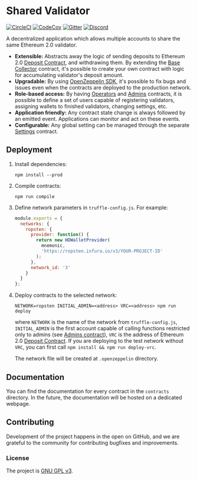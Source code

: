 # Shared Validator

[![CircleCI](https://circleci.com/gh/stakewise/shared-validator.svg?style=svg)](https://circleci.com/gh/stakewise/shared-validator)
[![CodeCov](https://codecov.io/gh/stakewise/shared-validator/branch/master/graph/badge.svg)](https://codecov.io/gh/stakewise/shared-validator)
[![Gitter](https://badges.gitter.im/stakewise/community.svg)](https://gitter.im/stakewise/community?utm_source=badge&utm_medium=badge&utm_campaign=pr-badge)
[![Discord](https://user-images.githubusercontent.com/7288322/34471967-1df7808a-efbb-11e7-9088-ed0b04151291.png)](https://discord.gg/2BSdr2g)

A decentralized application which allows multiple accounts to share the same Ethereum 2.0 validator.

- **Extensible:** Abstracts away the logic of sending deposits to Ethereum 2.0 [Deposit Contract](https://github.com/ethereum/eth2.0-specs/tree/dev/deposit_contract), and withdrawing them. By extending the [Base Collector](./contracts/collectors/BaseCollector.sol) contract, it's possible to create your own contract with logic for accumulating validator's deposit amount.
- **Upgradable:** By using [OpenZeppelin SDK](https://github.com/OpenZeppelin/openzeppelin-sdk), it's possible to fix bugs and issues even when the contracts are deployed to the production network.
- **Role-based access:** By having [Operators](./contracts/access/Operators.sol) and [Admins](./contracts/access/Admins.sol) contracts, it is possible to define a set of users capable of registering validators, assigning wallets to finished validators, changing settings, etc.
- **Application friendly:** Any contract state change is always followed by an emitted event. Applications can monitor and act on these events.
- **Configurable:** Any global setting can be managed through the separate [Settings](./contracts/Settings.sol) contract.

## Deployment

1. Install dependencies:

   ```shell script
   npm install --prod
   ```

2. Compile contracts:

   ```shell script
   npm run compile
   ```

3. Define network parameters in `truffle-config.js`. For example:

   ```javascript
   module.exports = {
     networks: {
       ropsten: {
         provider: function() {
           return new HDWalletProvider(
             mnemonic,
             'https://ropsten.infura.io/v3/YOUR-PROJECT-ID'
           );
         },
         network_id: '3'
       }
     }
   };
   ```

4. Deploy contracts to the selected network:

   ```shell script
   NETWORK=ropsten INITIAL_ADMIN=<address> VRC=<address> npm run deploy
   ```

   where `NETWORK` is the name of the network from `truffle-config.js`,
   `INITIAL_ADMIN` is the first account capable of calling functions restricted only to admins (see [Admins contract](./contracts/access/Admins.sol)),
   `VRC` is the address of Ethereum 2.0 [Deposit Contract](https://github.com/ethereum/eth2.0-specs/tree/dev/deposit_contract).
   If you are deploying to the test network without `VRC`, you can first call `npm install && npm run deploy-vrc`.

   The network file will be created at `.openzeppelin` directory.

## Documentation

You can find the documentation for every contract in the `contracts` directory. In the future, the documentation will be hosted on a dedicated webpage.

## Contributing

Development of the project happens in the open on GitHub, and we are grateful to the community for contributing bugfixes and improvements.

### License

The project is [GNU GPL v3](./LICENSE.md).
